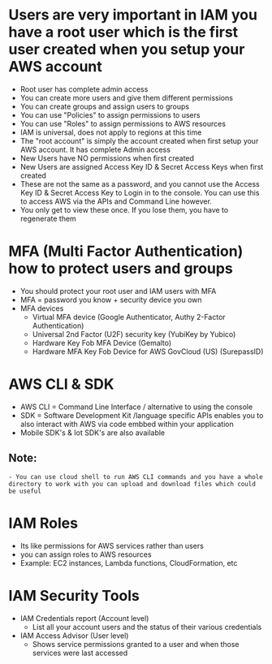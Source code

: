 # Users are very important in IAM you have a root user which is the first user created when you setup your AWS account
- Root user has complete admin access
- You can create more users and give them different permissions
- You can create groups and assign users to groups
- You can use "Policies" to assign permissions to users
- You can use "Roles" to assign permissions to AWS resources
- IAM is universal, does not apply to regions at this time
- The "root account" is simply the account created when first setup your AWS account. It has complete Admin access
- New Users have NO permissions when first created
- New Users are assigned Access Key ID & Secret Access Keys when first created
- These are not the same as a password, and you cannot use the Access Key ID & Secret Access Key to Login in to the console. You can use this to access AWS via the APIs and Command Line however.
- You only get to view these once. If you lose them, you have to regenerate them

# MFA (Multi Factor Authentication) how to protect users and groups 
- You should protect your root user and IAM users with MFA
- MFA = password you know + security device you own
- MFA devices 
    - Virtual MFA device (Google Authenticator, Authy 2-Factor Authentication)
    - Universal 2nd Factor (U2F) security key (YubiKey by Yubico)
    - Hardware Key Fob MFA Device (Gemalto)
    - Hardware MFA Key Fob Device for AWS GovCloud (US) (SurepassID)

# AWS CLI & SDK
- AWS CLI = Command Line Interface / alternative to using the console
- SDK = Software Development Kit /language specific APIs enables you to also interact with AWS via code embbed within your application
- Mobile SDK's & Iot SDK's are also available
## Note:
    - You can use cloud shell to run AWS CLI commands and you have a whole directory to work with you can upload and download files which could be useful 

# IAM Roles
- Its like permissions for AWS services rather than users
- you can assign roles to AWS resources
- Example: EC2 instances, Lambda functions, CloudFormation, etc

# IAM Security Tools
- IAM Credentials report (Account level)
    - List all your account users and the status of their various credentials
- IAM Access Advisor (User level)
    - Shows service permissions granted to a user and when those services were last accessed